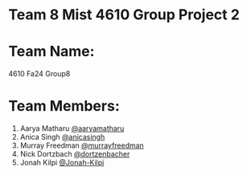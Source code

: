 # Team 8 Mist 4610 Group Project 2
# Team Name:
4610 Fa24 Group8
# Team Members:
1. Aarya Matharu [@aaryamatharu](https://www.github.com/aaryamatharu)
2. Anica Singh [@anicasingh](https://www.github.com/anicasingh)
3. Murray Freedman [@murrayfreedman](https://www.github.com/murrayfreedman)
4. Nick Dortzbach [@dortzenbacher](https://www.github.com/dortzenbacher)
5. Jonah Kilpi [@Jonah-Kilpi](https://www.github.com/Jonah-Kilpi)
